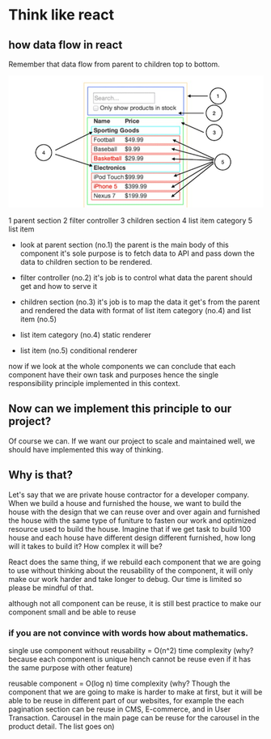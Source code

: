 # Think like react

## how data flow in react

Remember that data flow from parent to children top to bottom.

![component division](../../public/docs/componentDivision.jpeg)

1 parent section
2 filter controller
3 children section
4 list item category
5 list item

- look at parent section (no.1) the parent is the main body of this component it's sole purpose is to fetch data to API and pass down the data to children section to be rendered.

- filter controller (no.2) it's job is to control what data the parent should get and how to serve it

- children section (no.3) it's job is to map the data it get's from the parent and rendered the data with format of list item category (no.4) and list item (no.5)

- list item category (no.4) static renderer

- list item (no.5) conditional renderer

now if we look at the whole components we can conclude that each component have their own task and purposes hence the single responsibility principle implemented in this context.

## Now can we implement this principle to our project?

Of course we can. If we want our project to scale and maintained well, we should have implemented this way of thinking.

## Why is that?

Let's say that we are private house contractor for a developer company. When we build a house and furnished the house, we want to build the house with the design that we can reuse over and over again and furnished the house with the same type of funiture to fasten our work and optimized resource used to build the house. Imagine that if we get task to build 100 house and each house have different design different furnished, how long will it takes to build it? How complex it will be?

React does the same thing, if we rebuild each component that we are going to use without thinking about the reusability of the component, it will only make our work harder and take longer to debug. Our time is limited so please be mindful of that.

although not all component can be reuse, it is still best practice to make our component small and be able to reuse

### if you are not convince with words how about mathematics.

single use component without reusability = O(n^2) time complexity (why? because each component is unique hench cannot be reuse even if it has the same purpose with other feature)

reusable component = O(log n) time complexity (why? Though the component that we are going to make is harder to make at first, but it will be able to be reuse in different part of our websites, for example the each pagination section can be reuse in CMS, E-commerce, and in User Transaction. Carousel in the main page can be reuse for the carousel in the product detail. The list goes on)
